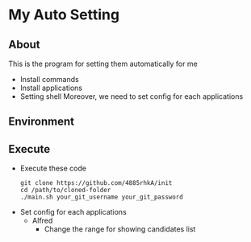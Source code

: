 My Auto Setting
===============================

About
-------------------------------
This is the program for setting them automatically for me
+ Install commands
+ Install applications
+ Setting shell
Moreover, we need to set config for each applications

Environment
-------------------------------


Execute
-------------------------------
+ Execute these code  
    ```
    git clone https://github.com/4885rhkA/init
    cd /path/to/cloned-folder
    ./main.sh your_git_username your_git_password
    ```
+ Set config for each applications
  * Alfred
    *  Change the range for showing candidates list
